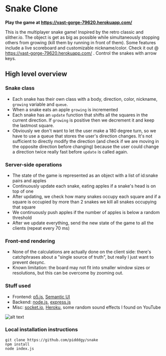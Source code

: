 # Snake Clone

**Play the game at https://vast-gorge-79620.herokuapp.com/**

This is the multiplayer snake game! Inspired by the retro classic and slither.io. The object is get as big as possible while simultaneously stopping others from growing (kill them by running in front of them). Some features include a live scoreboard and customizable nickname/color. Check it out @ https://vast-gorge-79620.herokuapp.com/ . Control the snakes with arrow keys.

## High level overview
### Snake class
- Each snake has their own class with a body, direction, color, nickname, `growing` variable and `queue`.
- When a snake eats an apple `growing` is incremented
- Each snake has an `update` function that shifts all the squares in the current direction. If `growing` is positive then we decrement it and keep the lastmost square.
- Obviously we don't want to let the user make a 180 degree turn, so we have to use a queue that stores the user's direction changes. It's not sufficient to directly modify the direction (and check if we are moving in the opposite direction before changing) because the user could change a direction twice really fast before `update` is called again.

### Server-side operations

- The state of the game is represented as an object with a list of id:snake pairs and apples
- Continuously update each snake, eating apples if a snake's head is on top of one
- After updating, we check how many snakes occupy each square and if a square is occupied by more than 2 snakes we kill all snakes occupying that square
- We continuously push apples if the number of apples is below a random threshold
- After we update everything, send the new state of the game to all the clients (repeat every 70 ms)

### Front-end rendering

- None of the calculations are actually done on the client side: there's catchphrases about a "single source of truth", but really I just want to prevent desync.
- Known limitation: the board may not fit into smaller window sizes or resolutions, but this can be overcome by zooming out.

### Stuff used
- Frontend: [p5.js](https://p5js.org), [Semantic UI](https://semantic-ui.com/)
- Backend: [node.js](https://nodejs.org/en/), [express.js](https://expressjs.com/)
- Misc: [socket.io](socket.io), [Heroku](https://www.heroku.com/), some random sound effects I found on YouTube

![alt text](https://i.imgur.com/2KLubDB.png)

### Local installation instructions

```
git clone https://github.com/pidddgy/snake
npm install
node index.js
```
